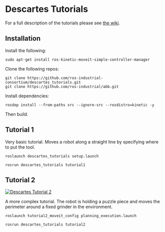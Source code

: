 # Descartes Tutorials

For a full description of the tutorials please see [the wiki](http://wiki.ros.org/descartes/Tutorials).

## Installation

Install the following:

```
sudo apt-get install ros-kinetic-moveit-simple-controller-manager
```

Clone the following repos:

```
git clone https://github.com/ros-industrial-consortium/descartes_tutorials.git
git clone https://github.com/ros-industrial/abb.git
```

Install dependencies:

```
rosdep install --from-paths src --ignore-src --rosdistro=kinetic -y
```

Then build.

## Tutorial 1
Very basic tutorial. Moves a robot along a straight line by specifying where to
put the tool.
```
roslaunch descartes_tutorials setup.launch
```
```
rosrun descartes_tutorials tutorial1
```

## Tutorial 2

[![Descartes Tutorial 2](https://img.youtube.com/vi/9SsYagiFPAw/0.jpg)](https://www.youtube.com/watch?v=9SsYagiFPAw) 

A more complex tutorial. The robot is holding a puzzle piece and moves the perimeter around a fixed grinder in the environment.
```
roslaunch tutorial2_moveit_config planning_execution.launch
```

```
rosrun descartes_tutorials tutorial2
```
